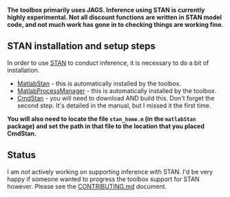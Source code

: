**The toolbox primarily uses JAGS. Inference using STAN is currently highly experimental. Not all discount functions are written in STAN model code, and not much work has gone in to checking things are working fine.**

## STAN installation and setup steps

In order to use [STAN](http://mc-stan.org) to conduct inference, it is necessary to do a bit of installation.
- [MatlabStan](https://github.com/brian-lau/MatlabStan) - this is automatically installed by the toolbox.
- [MatlabProcessManager](https://github.com/brian-lau/MatlabProcessManager/) - this is automatically installed by the toolbox.
- [CmdStan](http://mc-stan.org/interfaces/cmdstan.html) - you will need to download AND build this. Don't forget the second step. It's detailed in the manual, but I missed it the first time.

**You will also need to locate the file `stan_home.m` (in the `matlabStan` package) and set the path in that file to the location that you placed CmdStan.**

## Status

I am _not_ actively working on supporting inference with STAN. I'd be very happy if someone wanted to progress the toolbox support for STAN however. Please see the [CONTRIBUTING.md](https://github.com/drbenvincent/delay-discounting-analysis/blob/master/CONTRIBUTING.md) document.
